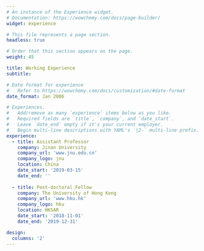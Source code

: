```yaml
---
# An instance of the Experience widget.
# Documentation: https://wowchemy.com/docs/page-builder/
widget: experience

# This file represents a page section.
headless: true

# Order that this section appears on the page.
weight: 45

title: Working Experience
subtitle:

# Date format for experience
#   Refer to https://wowchemy.com/docs/customization/#date-format
date_format: Jan 2006

# Experiences.
#   Add/remove as many `experience` items below as you like.
#   Required fields are `title`, `company`, and `date_start`.
#   Leave `date_end` empty if it's your current employer.
#   Begin multi-line descriptions with YAML's `|2-` multi-line prefix.
experience:
  - title: Assistant Professor
    company: Jinan University
    company_url: 'www.jnu.edu.cn'
    company_logo: jnu
    location: China
    date_start: '2019-03-15'
    date_end: ''
        
  - title: Post-doctoral Fellow
    company: The University of Hong Kong
    company_url: 'www.hku.hk'
    company_logo: hku
    location: HKSAR
    date_start: '2018-11-01'
    date_end: '2019-12-31'

design:
  columns: '2'
---
```

